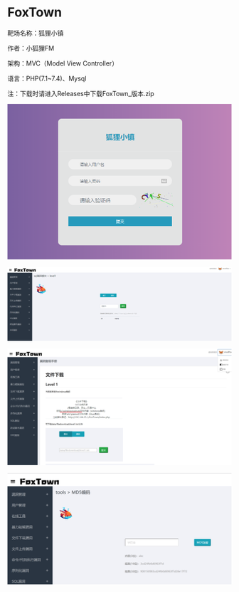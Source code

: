 # FoxTown
靶场名称：狐狸小镇

作者：小狐狸FM

架构：MVC（Model View Controller）

语言：PHP(7.1~7.4)、Mysql

注：下载时请进入Releases中下载FoxTown_版本.zip

![](demo1.png)

![](demo2.png)

![](demo3.png)

![](demo4.png)
